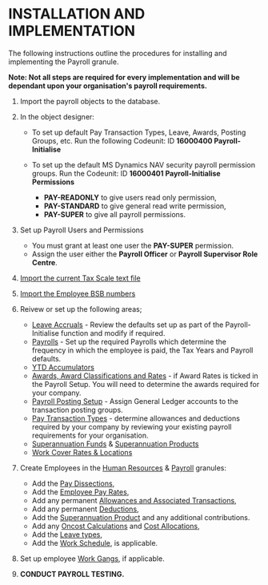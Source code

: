 # INSTALLATION AND IMPLEMENTATION

The following instructions outline the procedures for installing and implementing the Payroll granule.  

**Note: Not all steps are required for every implementation and will be dependant upon your organisation's payroll requirements.**

1.	Import the payroll objects to the database.

2.	In the object designer: 

    * To set up default Pay Transaction Types, Leave, Awards, Posting Groups, etc. Run the following Codeunit: ID **16000400  Payroll-        Initialise** 
  
    * To set up the default MS Dynamics NAV security payroll permission groups.  Run the Codeunit: ID **16000401 Payroll-Initialise Permissions**  
      
      * **PAY-READONLY** to give users read only permission,
      * **PAY-STANDARD** to give general read write permission, 
      * **PAY-SUPER** to give all payroll permissions.
      
3.	Set up Payroll Users and Permissions

      * You must grant at least one user the **PAY-SUPER** permission.
      * Assign the user either the **Payroll Officer** or **Payroll Supervisor Role Centre**.
  
4.	[Import the current Tax Scale text file](au-payroll-setup-import-tax-scales.md)

5.	[Import the Employee BSB numbers](au-payroll-setup-import-bsb-numbers.md)

6.	Reivew or set up the following areas;

      * [Leave Accruals](au-payroll-setup-leave.md) - Review the defaults set up as part of the Payroll-Initialise function and modify if required.
      * [Payrolls](au-payroll-setup-payrolls.md) - Set up the required Payrolls which determine the frequency in which the employee is paid, the Tax Years and Payroll defaults.  
      * [YTD Accumulators](au-payroll-setup-ytd-accumulators.md)
      * [Awards, Award Classifications and Rates](au-payroll-setup-awards.md) - if Award Rates is ticked in the Payroll Setup.  You will need to determine the awards required for your company.
      * [Payroll Posting Setup](au-payroll-setup-posting-group-setup.md) - Assign General Ledger accounts to the transaction posting groups.
      * [Pay Transaction Types](au-payroll-setup-pay-transaction-types.md) - determine allowances and deductions required by your company by reviewing your existing payroll requirements for your organisation.
      * [Superannuation Funds](au-payroll-setup-superannuation-funds.md) & [Superannuation Products](au-payroll-setup-superannuation-products.md)
      * [Work Cover Rates & Locations](au-payroll-setup-work-cover.md) 
      

7.	Create Employees in the [Human Resources](au-payroll-create-employee.md) & [Payroll](au-payroll-create-payroll-employee.md) granules:
      * Add the [Pay Dissections](au-payroll-create-payroll-employee-pay-dissections.md),
      * Add the [Employee Pay Rates](au-payroll-create-payroll-employee-pay-rates.md),
      * Add any permanent [Allowances and Associated Transactions](au-payroll-create-payroll-employee-gross-allowances.md),
      * Add any permanent [Deductions](au-payroll-create-payroll-employee-deductions.md), 
      * Add the [Superannuation Product](au-payroll-create-payroll-employee-superannuation.md) and any additional contributions.  
      * Add any [Oncost Calculations](au-payroll-create-payroll-employee-accumulation-calculations.md) and [Cost Allocations](au-payroll-create-payroll-employee-cost-allocations.md),
      * Add the [Leave types](au-payroll-create-payroll-employee-leave-accruals.md),
      * Add the [Work Schedule](au-payroll-create-payroll-employee-work-schedule.md), is applicable.

8.	Set up employee [Work Gangs](au-payroll-create-work-gangs.md), if applicable.

9.	**CONDUCT PAYROLL TESTING.**
